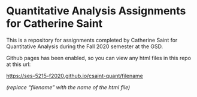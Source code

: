 # Quantitative Analysis Assignments for Catherine Saint

This is a repository for assignments completed by Catherine Saint for Quantitative Analysis during the Fall 2020 semester at the GSD.

Github pages has been enabled, so you can view any html files in this repo at this url:

https://ses-5215-f2020.github.io/csaint-quant/filename

*(replace “filename” with the name of the html file)*
